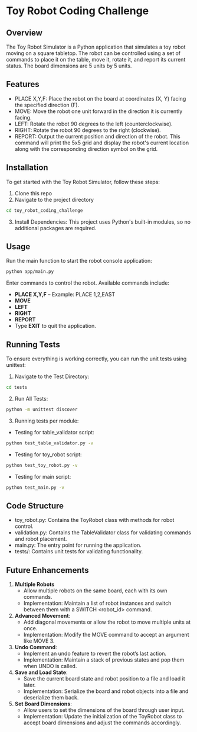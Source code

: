 # Toy Robot Coding Challenge

## Overview 
The Toy Robot Simulator is a Python application that simulates a toy robot moving on a square tabletop. The robot can be controlled using a set of commands to place it on the table, move it, rotate it, and report its current status. The board dimensions are 5 units by 5 units.

## Features
* PLACE X,Y,F: Place the robot on the board at coordinates (X, Y) facing the specified direction (F).
* MOVE: Move the robot one unit forward in the direction it is currently facing.
* LEFT: Rotate the robot 90 degrees to the left (counterclockwise).
* RIGHT: Rotate the robot 90 degrees to the right (clockwise).
* REPORT: Output the current position and direction of the robot. This command will print the 5x5 grid and display the robot's current location along with the corresponding direction symbol on the grid.

## Installation
To get started with the Toy Robot Simulator, follow these steps:
1. Clone this repo
2. Navigate to the project directory
```bash
cd toy_robot_coding_challenge
```
3. Install Dependencies: This project uses Python's built-in modules, so no additional packages are required.

## Usage
Run the main function to start the robot console application:
```bash
python app/main.py 
``` 
Enter commands to control the robot. Available commands include:

* **PLACE X,Y,F** – Example: PLACE 1,2,EAST
* **MOVE**
* **LEFT**
* **RIGHT**
* **REPORT**
* Type **EXIT** to quit the application.


## Running Tests 
To ensure everything is working correctly, you can run the unit tests using unittest: 
1. Navigate to the Test Directory: 
```bash
cd tests
``` 
2. Run All Tests: 
```bash
python -m unittest discover
``` 
3. Running tests per module:
* Testing for table_validator script:
```bash
python test_table_validator.py -v
``` 
* Testing for toy_robot script: 
```bash
python test_toy_robot.py -v
``` 
* Testing for main script:
```bash
python test_main.py -v
``` 

## Code Structure 
* toy_robot.py: Contains the ToyRobot class with methods for robot control.
* validation.py: Contains the TableValidator class for validating commands and robot placement.
* main.py: The entry point for running the application.
* tests/: Contains unit tests for validating functionality.


## Future Enhancements

1. **Multiple Robots**
    * Allow multiple robots on the same board, each with its own commands.
    * Implementation: Maintain a list of robot instances and switch between them with a SWITCH <robot_id> command.
2. **Advanced Movement**:
    * Add diagonal movements or allow the robot to move multiple units at once.
    * Implementation: Modify the MOVE command to accept an argument like MOVE 3.
3. **Undo Command**:
    * Implement an undo feature to revert the robot’s last action.
    * Implementation: Maintain a stack of previous states and pop them when UNDO is called.
4. **Save and Load State**:
    * Save the current board state and robot position to a file and load it later.
    * Implementation: Serialize the board and robot objects into a file and deserialize them back.
5. **Set Board Dimensions**:
    * Allow users to set the dimensions of the board through user input.
    * Implementation: Update the initialization of the ToyRobot class to accept board dimensions and adjust the commands accordingly.